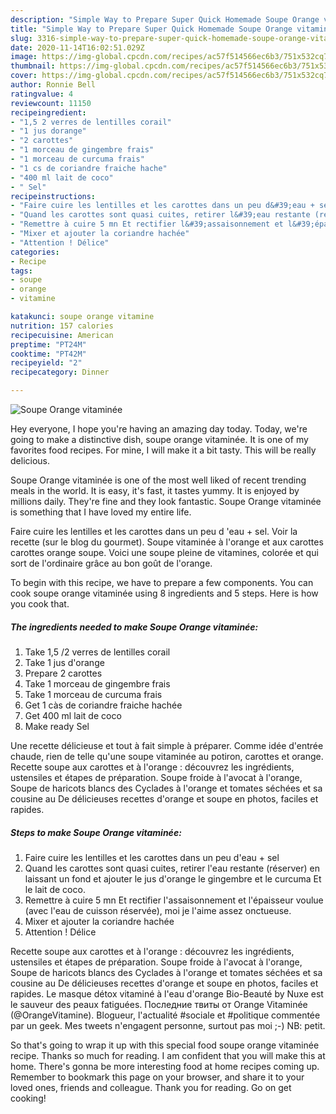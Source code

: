 ```yaml
---
description: "Simple Way to Prepare Super Quick Homemade Soupe Orange vitaminée"
title: "Simple Way to Prepare Super Quick Homemade Soupe Orange vitaminée"
slug: 3316-simple-way-to-prepare-super-quick-homemade-soupe-orange-vitaminee
date: 2020-11-14T16:02:51.029Z
image: https://img-global.cpcdn.com/recipes/ac57f514566ec6b3/751x532cq70/soupe-orange-vitaminee-photo-principale-de-la-recette.jpg
thumbnail: https://img-global.cpcdn.com/recipes/ac57f514566ec6b3/751x532cq70/soupe-orange-vitaminee-photo-principale-de-la-recette.jpg
cover: https://img-global.cpcdn.com/recipes/ac57f514566ec6b3/751x532cq70/soupe-orange-vitaminee-photo-principale-de-la-recette.jpg
author: Ronnie Bell
ratingvalue: 4
reviewcount: 11150
recipeingredient:
- "1,5 2 verres de lentilles corail"
- "1 jus dorange"
- "2 carottes"
- "1 morceau de gingembre frais"
- "1 morceau de curcuma frais"
- "1 cs de coriandre fraiche hache"
- "400 ml lait de coco"
- " Sel"
recipeinstructions:
- "Faire cuire les lentilles et les carottes dans un peu d&#39;eau + sel"
- "Quand les carottes sont quasi cuites, retirer l&#39;eau restante (réserver) en laissant un fond et ajouter le jus d&#39;orange le gingembre et le curcuma Et le lait de coco."
- "Remettre à cuire 5 mn Et rectifier l&#39;assaisonnement et l&#39;épaisseur voulue (avec l&#39;eau de cuisson réservée), moi je l&#39;aime assez onctueuse."
- "Mixer et ajouter la coriandre hachée"
- "Attention ! Délice"
categories:
- Recipe
tags:
- soupe
- orange
- vitamine

katakunci: soupe orange vitamine 
nutrition: 157 calories
recipecuisine: American
preptime: "PT24M"
cooktime: "PT42M"
recipeyield: "2"
recipecategory: Dinner

---
```



![Soupe Orange vitaminée](https://img-global.cpcdn.com/recipes/ac57f514566ec6b3/751x532cq70/soupe-orange-vitaminee-photo-principale-de-la-recette.jpg)

Hey everyone, I hope you're having an amazing day today. Today, we're going to make a distinctive dish, soupe orange vitaminée. It is one of my favorites food recipes. For mine, I will make it a bit tasty. This will be really delicious.

Soupe Orange vitaminée is one of the most well liked of recent trending meals in the world. It is easy, it's fast, it tastes yummy. It is enjoyed by millions daily. They're fine and they look fantastic. Soupe Orange vitaminée is something that I have loved my entire life.

Faire cuire les lentilles et les carottes dans un peu d &#39;eau + sel. Voir la recette (sur le blog du gourmet). Soupe vitaminée à l&#39;orange et aux carottes carottes orange soupe. Voici une soupe pleine de vitamines, colorée et qui sort de l&#39;ordinaire grâce au bon goût de l&#39;orange.


To begin with this recipe, we have to prepare a few components. You can cook soupe orange vitaminée using 8 ingredients and 5 steps. Here is how you cook that.

<!--inarticleads1-->

##### The ingredients needed to make Soupe Orange vitaminée:

1. Take 1,5 /2 verres de lentilles corail
1. Take 1 jus d&#39;orange
1. Prepare 2 carottes
1. Take 1 morceau de gingembre frais
1. Take 1 morceau de curcuma frais
1. Get 1 càs de coriandre fraiche hachée
1. Get 400 ml lait de coco
1. Make ready  Sel


Une recette délicieuse et tout à fait simple à préparer. Comme idée d&#39;entrée chaude, rien de telle qu&#39;une soupe vitaminée au potiron, carottes et orange. Recette soupe aux carottes et à l&#39;orange : découvrez les ingrédients, ustensiles et étapes de préparation. Soupe froide à l&#39;avocat à l&#39;orange, Soupe de haricots blancs des Cyclades à l&#39;orange et tomates séchées et sa cousine au De délicieuses recettes d&#39;orange et soupe en photos, faciles et rapides. 

<!--inarticleads2-->

##### Steps to make Soupe Orange vitaminée:

1. Faire cuire les lentilles et les carottes dans un peu d&#39;eau + sel
1. Quand les carottes sont quasi cuites, retirer l&#39;eau restante (réserver) en laissant un fond et ajouter le jus d&#39;orange le gingembre et le curcuma Et le lait de coco.
1. Remettre à cuire 5 mn Et rectifier l&#39;assaisonnement et l&#39;épaisseur voulue (avec l&#39;eau de cuisson réservée), moi je l&#39;aime assez onctueuse.
1. Mixer et ajouter la coriandre hachée
1. Attention ! Délice


Recette soupe aux carottes et à l&#39;orange : découvrez les ingrédients, ustensiles et étapes de préparation. Soupe froide à l&#39;avocat à l&#39;orange, Soupe de haricots blancs des Cyclades à l&#39;orange et tomates séchées et sa cousine au De délicieuses recettes d&#39;orange et soupe en photos, faciles et rapides. Le masque détox vitaminé à l&#39;eau d&#39;orange Bio-Beauté by Nuxe est le sauveur des peaux fatiguées. Последние твиты от Orange Vitaminée (@OrangeVitamine). Blogueur, l&#39;actualité #sociale et #politique commentée par un geek. Mes tweets n&#39;engagent personne, surtout pas moi ;-) NB: petit. 

So that's going to wrap it up with this special food soupe orange vitaminée recipe. Thanks so much for reading. I am confident that you will make this at home. There's gonna be more interesting food at home recipes coming up. Remember to bookmark this page on your browser, and share it to your loved ones, friends and colleague. Thank you for reading. Go on get cooking!
